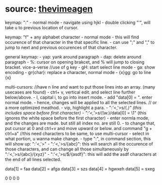 # source: [thevimeagen](https://www.youtube.com/watch?v=-ybCiHPWKNA)
  keymap: ":"
    - normal mode
    - navigate using hjkl
    - double clicking "'", will take u to previous location of cursor.

  keymap: "f" + any alphabet character
    - normal mode
    - this will find occurence of that character in the that specific line.
    - can use ";" and "," to jump to next and previous occurences of that character. 

  general keymap: 
    - yap: yank around paragraph
    - dap: delete around paragraph
    - %: cursor on opening brakcet, and % will jump to closing bracket. vice-a-verse
    //use of g key
    - gH: start select line mode
    - ga: show encoding
    - gr{char}: replace a character, normal mode
    - {x}gg: go to line {x}

  multi-cursors:
    //have n line and want to put those lines into an array. (many usecases are found)
    - ctrl+ v, vertical edit. and select line further below/above.
    - I, capital i, to go into insert mode.
    - add "data[0] = ". enter normal mode.
    - hence, changes will be applied to all the selected lines. 
      // or a more optimized meathod.
      - vip, highlight a para.
      - ":'<,'>s/\(.*\)"    (this includes space before first character)
      - ":'<,'>s/\(\w.*\)/data[0] = \1"    (this ignores the white space before the first character)
      - enter normla mode, and the changes are made. but still all index no. are still 0.
      - to change that, put cursor at 0 and ctrl+v and move upward or below. and command "g + ctrl+a"
    //this need characters to be same, to use multi-cursor
    - select in what portion, u wanna make change.
    - type ":", in command section, this will show up: ":'<,'>"
    - ":'<,'>s/{abc}": this will search all the occurence of those characters,
      and can change all those simultaneously by ":'<,'>s/{abc}/{xyz}"
    - ":'<,'>s/$/{asdf}": this will add the asdf characters at the end of all lines selected.

data[1] = faa
data[2] = afga
data[3] = szs
data[4] = hgwxeh
data[5] = sxeg

0
0
0
0
